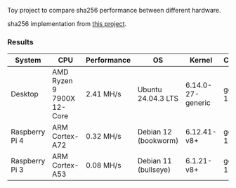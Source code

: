 Toy project to compare sha256 performance between different hardware.

sha256 implementation from [this project](https://github.com/B-Con/crypto-algorithms/tree/master).

### Results

| System | CPU | Performance | OS | Kernel | Compiler |
|--------|-----|-------------|----|---------|---------| 
| Desktop | AMD Ryzen 9 7900X 12-Core | 2.41 MH/s | Ubuntu 24.04.3 LTS | 6.14.0-27-generic | gcc 13.3.0 |
| Raspberry Pi 4 | ARM Cortex-A72 | 0.32 MH/s | Debian 12 (bookworm) | 6.12.41-v8+ | gcc 12.2.0 |
| Raspberry Pi 3 | ARM Cortex-A53 | 0.08 MH/s | Debian 11 (bullseye) | 6.1.21-v8+ | gcc 10.2.1 |


